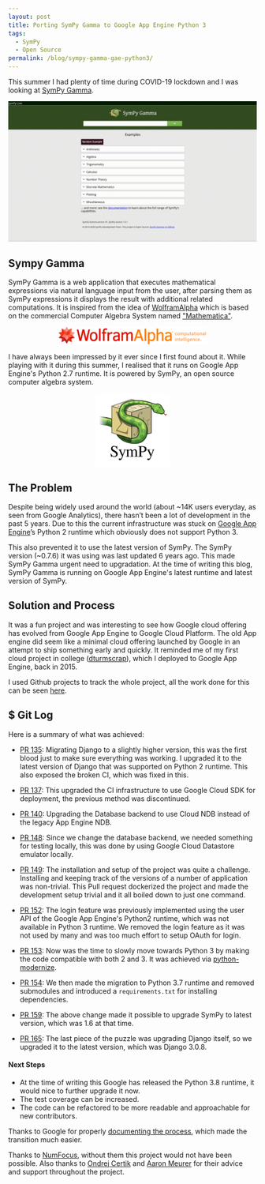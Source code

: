 ```yaml
---
layout: post
title: Porting SymPy Gamma to Google App Engine Python 3
tags:
  - SymPy
  - Open Source
permalink: /blog/sympy-gamma-gae-python3/
---
```


This summer I had plenty of time during COVID-19 lockdown and I was looking at
[SymPy Gamma](https://sympygamma.com/).

<center><img src="/assets/sympy-gamma-port/sympy_gamma_demo.gif" width="700"></center> 

## Sympy Gamma
 
SymPy Gamma is a web application that executes mathematical expressions
via natural language input from the user, after parsing them as SymPy
expressions it displays the result with additional related computations.
It is inspired from the idea of [WolframAlpha](http://www.wolframalpha.com/) which is based on the
commercial Computer Algebra System named ["Mathematica"](https://en.wikipedia.org/wiki/Mathematica).

<center><img src="/assets/wolfram-alpha-logo.svg" width="300"></center>

I have always been impressed by it ever since I first found about it.
While playing with it during this summer, I realised that it runs on Google
App Engine's Python 2.7 runtime. It is powered by SymPy, an open source
computer algebra system.

<center><img align="center" src="/assets/Sympy_logo.svg" width="150"></center>

## The Problem

Despite being widely used around the world (about ~14K users everyday,
as seen from Google Analytics), there hasn’t been a lot of development
in the past 5 years. Due to this the current infrastructure
was stuck on [Google App Engine](https://en.wikipedia.org/wiki/Google_App_Engine)’s Python 2 runtime which obviously does
not support Python 3.

This also prevented it to use the latest version of SymPy. The SymPy
version (~0.7.6) it was using was last updated 6 years ago. This made
SymPy Gamma urgent need to upgradation. At the time of writing this blog,
SymPy Gamma is running on Google App Engine's latest runtime and latest
version of SymPy.

## Solution and Process 

It was a fun project and was interesting to see how Google cloud offering has evolved
from Google App Engine to Google Cloud Platform. The old App engine did
seem like a minimal cloud offering launched by Google in an attempt to
ship something early and quickly. It reminded me of my first cloud project
in college ([dturmscrap](https://github.com/aktech/dturmscrap)), which I
deployed to Google App Engine, back in 2015.

I used Github projects to track the whole project, all the work done for this
can be seen [here](https://github.com/sympy/sympy_gamma/projects/1).

## $ Git Log

Here is a summary of what was achieved:

* [PR 135](https://github.com/sympy/sympy_gamma/pull/135): Migrating Django to a slightly higher version,
this was the first blood just to make sure everything was working. I upgraded it to the latest version of
Django that was supported on Python 2 runtime. This also exposed the broken CI, which was fixed in this.

* [PR 137](https://github.com/sympy/sympy_gamma/pull/137): This upgraded the CI infrastructure to use Google Cloud SDK
for deployment, the previous method was discontinued.

* [PR 140](https://github.com/sympy/sympy_gamma/pull/140): Upgrading the Database backend to use Cloud NDB instead
of the legacy App Engine NDB. 

* [PR 148](https://github.com/sympy/sympy_gamma/pull/148): Since we change the database backend, we needed something for
testing locally, this was done by using Google Cloud Datastore emulator locally.

* [PR 149](https://github.com/sympy/sympy_gamma/pull/149): The installation and setup of the project was quite a challenge.
Installing and keeping track of the versions of a number of application was non-trivial. This Pull request dockerized
the project and made the development setup trivial and it all boiled down to just one command. 

* [PR 152](https://github.com/sympy/sympy_gamma/pull/152): The login feature was previously implemented using the user API
of the Google App Engine's Python2 runtime, which was not available in Python 3 runtime. We removed the login feature as it
was not used by many and was too much effort to setup OAuth for login.

* [PR 153](https://github.com/sympy/sympy_gamma/pull/153): Now was the time to slowly move towards Python 3 by making the
code compatible with both 2 and 3. It was achieved via [python-modernize](https://python-modernize.readthedocs.io/en/latest/).

* [PR 154](https://github.com/sympy/sympy_gamma/pull/154): We then made the migration to Python 3.7 runtime and removed submodules
and introduced a `requirements.txt` for installing dependencies. 

* [PR 159](https://github.com/sympy/sympy_gamma/pull/154): The above change made it possible to upgrade SymPy to latest version,
which was 1.6 at that time. 

* [PR 165](https://github.com/sympy/sympy_gamma/pull/154): The last piece of the puzzle was upgrading Django itself, so we upgraded
it to the latest version, which was Django 3.0.8.

#### Next Steps

- At the time of writing this Google has released the Python 3.8 runtime, it would nice to further upgrade it now.
- The test coverage can be increased.
- The code can be refactored to be more readable and approachable for new contributors.


Thanks to Google for properly [documenting the process](https://cloud.google.com/appengine/docs/standard/python/migrate-to-python3),
which made the transition much easier.

Thanks to [NumFocus](https://numfocus.org/), without them this project would not have been possible. Also thanks to
[Ondrej Certik](https://github.com/certik) and [Aaron Meurer](http://github.com/asmeurer) for their advice and support
throughout the project.
